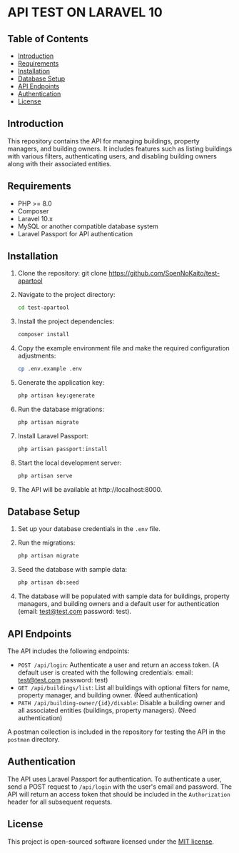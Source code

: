 # API TEST ON LARAVEL 10

## Table of Contents
- [Introduction](#introduction)
- [Requirements](#requirements)
- [Installation](#installation)
- [Database Setup](#database-setup)
- [API Endpoints](#api-endpoints)
- [Authentication](#authentication)
- [License](#license)

## Introduction

This repository contains the API for managing buildings, property managers, and building owners. It includes features such as listing buildings with various filters, authenticating users, and disabling building owners along with their associated entities.

## Requirements

- PHP >= 8.0
- Composer
- Laravel 10.x
- MySQL or another compatible database system
- Laravel Passport for API authentication

## Installation

1. Clone the repository: git clone https://github.com/SoenNoKaito/test-apartool
2. Navigate to the project directory:
    ```bash
    cd test-apartool
    ```
   
3. Install the project dependencies:
    ```bash
    composer install
    ```
4. Copy the example environment file and make the required configuration adjustments:
    ```bash
    cp .env.example .env
    ```
   
5. Generate the application key:
    ```bash
    php artisan key:generate
    ```
   
6. Run the database migrations:
    ```bash
    php artisan migrate
    ```
   
7. Install Laravel Passport:
    ```bash
    php artisan passport:install
    ```
   
8. Start the local development server:
    ```bash
    php artisan serve
    ```
   
9. The API will be available at http://localhost:8000.

## Database Setup

1. Set up your database credentials in the `.env` file.
2. Run the migrations:
    ```bash
    php artisan migrate
    ```
   
3. Seed the database with sample data:
    ```bash
    php artisan db:seed
    ```

4. The database will be populated with sample data for buildings, property managers, and building owners and a default user for authentication (email: test@test.com password: test).

## API Endpoints

The API includes the following endpoints:

- `POST /api/login`: Authenticate a user and return an access token. (A default user is created with the following credentials: email: test@test.com password: test)
- `GET /api/buildings/list`: List all buildings with optional filters for name, property manager, and building owner. (Need authentication)
- `PATH /api/building-owner/{id}/disable`: Disable a building owner and all associated entities (buildings, property managers). (Need authentication)

A postman collection is included in the repository for testing the API in the `postman` directory.

## Authentication

The API uses Laravel Passport for authentication. To authenticate a user, send a POST request to `/api/login` with the user's email and password. The API will return an access token that should be included in the `Authorization` header for all subsequent requests.

## License

This project is open-sourced software licensed under the [MIT license](https://opensource.org/licenses/MIT).
```



